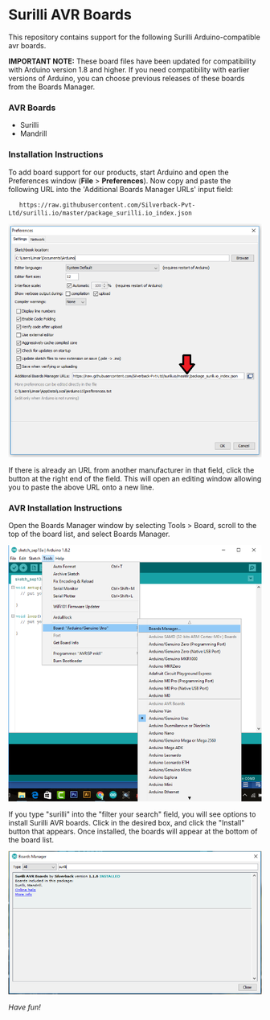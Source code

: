 # Surilli AVR Boards

This repository contains support for the following Surilli Arduino-compatible avr boards.

**IMPORTANT NOTE:** These board files have been updated for compatibility with Arduino version 1.8 and higher. If you need compatibility with earlier versions of Arduino, you can choose previous releases of these boards from the Boards Manager.
### AVR Boards
*	Surilli
*	Mandrill

### Installation Instructions

To add board support for our products, start Arduino and open the Preferences window (**File** > **Preferences**). Now copy and paste the following URL into the 'Additional Boards Manager URLs' input field:

       https://raw.githubusercontent.com/Silverback-Pvt-Ltd/surilli.io/master/package_surilli.io_index.json

![Location of Additional Boards Manager URL input field](prefs-arrow.png)
 
If there is already an URL from another manufacturer in that field, click the button at the right end of the field. This will open an editing window allowing you to paste the above URL onto a new line.

### AVR Installation Instructions
Open the Boards Manager window by selecting Tools > Board, scroll to the top of the board list, and select Boards Manager.

![Boards Manager Menu](manager-menu.png)

If you type "surilli" into the "filter your search" field, you will see options to install Surilli AVR boards. Click in the desired box, and click the "Install" button that appears. Once installed, the boards will appear at the bottom of the board list.
 
![Surilli Boards](surilliboards.png)

*Have fun!*


